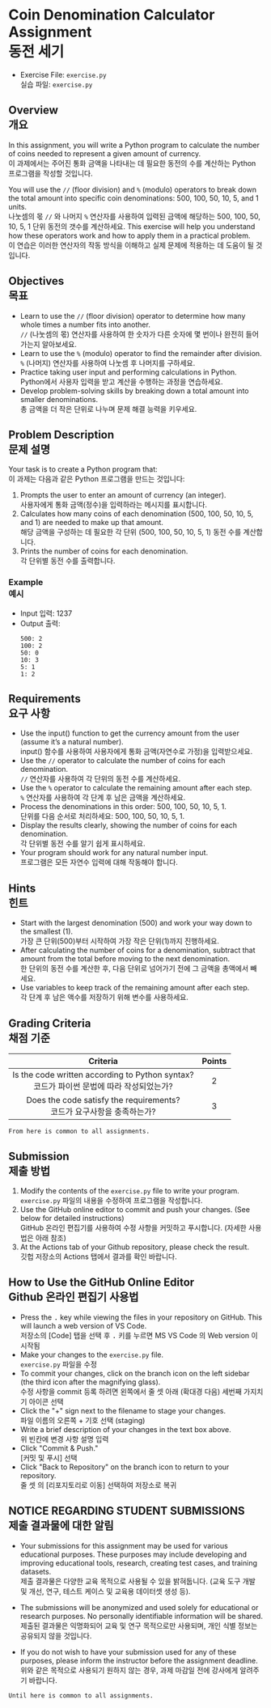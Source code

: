 # Coin Denomination Calculator Assignment<br>동전 세기

* Exercise File: `exercise.py`<br>실습 파일: `exercise.py`

## Overview<br>개요

In this assignment, you will write a Python program to calculate the number of coins needed to represent a given amount of currency.<br>이 과제에서는 주어진 통화 금액을 나타내는 데 필요한 동전의 수를 계산하는 Python 프로그램을 작성할 것입니다.

You will use the `//` (floor division) and `%` (modulo) operators to break down the total amount into specific coin denominations: 500, 100, 50, 10, 5, and 1 units.<br>
나눗셈의 몫 `//` 와 나머지 `%` 연산자를 사용하여 입력된 금액에 해당하는 500, 100, 50, 10, 5, 1 단위 동전의 갯수를 계산하세요.
This exercise will help you understand how these operators work and how to apply them in a practical problem.<br>
이 연습은 이러한 연산자의 작동 방식을 이해하고 실제 문제에 적용하는 데 도움이 될 것입니다.

## Objectives<br>목표

* Learn to use the `//` (floor division) operator to determine how many whole times a number fits into another.<br>`//` (나눗셈의 몫) 연산자를 사용하여 한 숫자가 다른 숫자에 몇 번이나 완전히 들어가는지 알아보세요.
* Learn to use the `%` (modulo) operator to find the remainder after division.<br>`%` (나머지) 연산자를 사용하여 나눗셈 후 나머지를 구하세요.
* Practice taking user input and performing calculations in Python.<br>Python에서 사용자 입력을 받고 계산을 수행하는 과정을 연습하세요.
* Develop problem-solving skills by breaking down a total amount into smaller denominations.<br>총 금액을 더 작은 단위로 나누며 문제 해결 능력을 키우세요.

## Problem Description<br>문제 설명
Your task is to create a Python program that:<br>이 과제는 다음과 같은 Python 프로그램을 만드는 것입니다:

1. Prompts the user to enter an amount of currency (an integer).<br>사용자에게 통화 금액(정수)을 입력하라는 메시지를 표시합니다.
1. Calculates how many coins of each denomination (500, 100, 50, 10, 5, and 1) are needed to make up that amount.<br>해당 금액을 구성하는 데 필요한 각 단위 (500, 100, 50, 10, 5, 1) 동전 수를 계산합니다.
1. Prints the number of coins for each denomination.<br>각 단위별 동전 수를 출력합니다.

### Example<br>예시

* Input 입력: 1237
* Output 출력:
  ```
  500: 2
  100: 2
  50: 0
  10: 3
  5: 1
  1: 2
  ```

## Requirements<br>요구 사항

* Use the input() function to get the currency amount from the user (assume it’s a natural number).<br>input() 함수를 사용하여 사용자에게 통화 금액(자연수로 가정)을 입력받으세요.
* Use the `//` operator to calculate the number of coins for each denomination.<br>`//` 연산자를 사용하여 각 단위의 동전 수를 계산하세요.
* Use the `%` operator to calculate the remaining amount after each step.<br>`%` 연산자를 사용하여 각 단계 후 남은 금액을 계산하세요.
* Process the denominations in this order: 500, 100, 50, 10, 5, 1.<br>단위를 다음 순서로 처리하세요: 500, 100, 50, 10, 5, 1.
* Display the results clearly, showing the number of coins for each denomination.<br>각 단위별 동전 수를 알기 쉽게 표시하세요.
* Your program should work for any natural number input.<br>프로그램은 모든 자연수 입력에 대해 작동해야 합니다.

## Hints<br>힌트

* Start with the largest denomination (500) and work your way down to the smallest (1).<br>가장 큰 단위(500)부터 시작하여 가장 작은 단위(1)까지 진행하세요.
* After calculating the number of coins for a denomination, subtract that amount from the total before moving to the next denomination.<br>한 단위의 동전 수를 계산한 후, 다음 단위로 넘어가기 전에 그 금액을 총액에서 빼세요.
* Use variables to keep track of the remaining amount after each step.<br>각 단계 후 남은 액수를 저장하기 위해 변수를 사용하세요.

## Grading Criteria<br>채점 기준

| Criteria | Points |
|:--------:|:------:|
| Is the code written according to Python syntax?<br>코드가 파이썬 문법에 따라 작성되었는가? | 2 |
| Does the code satisfy the requirements?<br>코드가 요구사항을 충족하는가? | 3 |

``From here is common to all assignments.``

## Submission<br>제출 방법

1. Modify the contents of the `exercise.py` file to write your program.<br>`exercise.py` 파일의 내용을 수정하여 프로그램을 작성합니다.
2. Use the GitHub online editor to commit and push your changes. (See below for detailed instructions)<br>GitHub 온라인 편집기를 사용하여 수정 사항을 커밋하고 푸시합니다. (자세한 사용법은 아래 참조)
3. At the Actions tab of your Github repository, please check the result.<br>깃헙 저장소의 Actions 탭에서 결과를 확인 바랍니다.

## How to Use the GitHub Online Editor<br>Github 온라인 편집기 사용법

* Press the <kbd>.</kbd> key while viewing the files in your repository on GitHub. This will launch a web version of VS Code.<br>저장소의 [Code] 탭을 선택 후 <kbd>.</kbd> 키를 누르면 MS VS Code 의 Web version 이 시작됨
* Make your changes to the `exercise.py` file.<br>`exercise.py` 파일을 수정
* To commit your changes, click on the branch icon on the left sidebar (the third icon after the magnifying glass).<br>수정 사항을 commit 등록 하려면 왼쪽에서 줄 셋 아래 (확대경 다음) 세번째 가지치기 아이콘 선택
* Click the "+" sign next to the filename to stage your changes.<br>파일 이름의 오른쪽 + 기호 선택 (staging)
* Write a brief description of your changes in the text box above.<br>위 빈칸에 변경 사항 설명 입력
* Click "Commit & Push."<br>[커밋 및 푸시] 선택
* Click "Back to Repository" on the branch icon to return to your repository.<br>줄 셋 의 [리포지토리로 이동] 선택하여 저장소로 복귀

## NOTICE REGARDING STUDENT SUBMISSIONS<br>제출 결과물에 대한 알림

* Your submissions for this assignment may be used for various educational purposes. These purposes may include developing and improving educational tools, research, creating test cases, and training datasets.<br>제출 결과물은 다양한 교육 목적으로 사용될 수 있을 밝혀둡니다. (교육 도구 개발 및 개선, 연구, 테스트 케이스 및 교육용 데이터셋 생성 등).

* The submissions will be anonymized and used solely for educational or research purposes. No personally identifiable information will be shared.<br>제출된 결과물은 익명화되어 교육 및 연구 목적으로만 사용되며, 개인 식별 정보는 공유되지 않을 것입니다.

* If you do not wish to have your submission used for any of these purposes, please inform the instructor before the assignment deadline.<br>위와 같은 목적으로 사용되기 원하지 않는 경우, 과제 마감일 전에 강사에게 알려주기 바랍니다.

``Until here is common to all assignments.``
